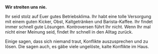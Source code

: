 **Wir streiten uns nie.**

Ihr seid stolz auf Euer gutes Betriebsklima. Ihr habt eine tolle Versorgung mit einem guten Kicker, Obst, Kaltgetränken und Barista-Kaffee. Ihr findet immer schnell gute Lösungen. Kontroversen führt Ihr nicht. Wenn Ihr mal nicht einer Meinung seid, findet Ihr schnell in den Alltag zurück.

Einige sagen, dass sich niemand traut, Konflikte auszusprechen und zu lösen. Die sagen auch, es gäbe viele ungelöste, kalte Konflikte im Haus.
